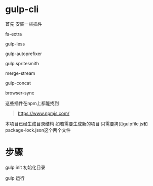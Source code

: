 # gulp-cli

首先
安装一些插件

fs-extra


gulp-less


gulp-autoprefixer


gulp.spritesmith


merge-stream


gulp-concat


browser-sync


这些插件在npm上都能找到
>https://www.npmjs.com/

本项目已经生成目录结构
如若需要生成新的项目 只需要拷贝gulpfile.js和package-lock.json这个两个文件
# 步骤
gulp init 初始化目录


gulp  运行
